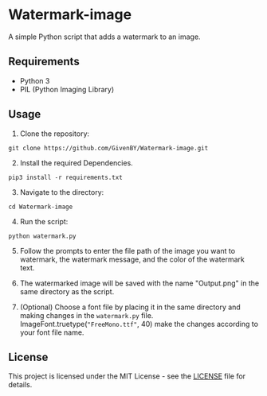 # Watermark-image

A simple Python script that adds a watermark to an image.

## Requirements

- Python 3
- PIL (Python Imaging Library)

## Usage

1. Clone the repository:
```
git clone https://github.com/GivenBY/Watermark-image.git
```
2. Install the required Dependencies.
```
pip3 install -r requirements.txt
```
3. Navigate to the directory:
```
cd Watermark-image
```
4. Run the script:
```
python watermark.py
```

5. Follow the prompts to enter the file path of the image you want to watermark, the watermark message, and the color of the watermark text.

6. The watermarked image will be saved with the name "Output.png" in the same directory as the script.

7. (Optional) Choose a font file by placing it in the same directory and making changes in the `watermark.py` file.
    ImageFont.truetype(`"FreeMono.ttf"`, 40) make the changes according to your font file name.

## License

This project is licensed under the MIT License - see the [LICENSE](LICENSE) file for details.
